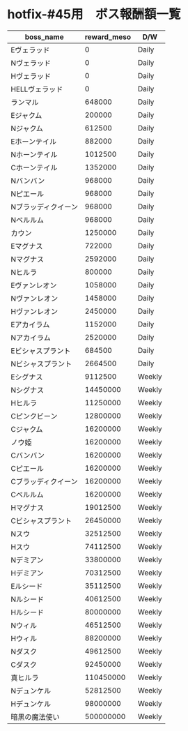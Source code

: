 # hotfix-#45用　ボス報酬額一覧

|  boss_name  |  reward_meso  | D/W |
| ---- | ---- | ---- |
| Eヴェラッド | 0 | Daily |
| Nヴェラッド | 0 | Daily |
| Hヴェラッド | 0 | Daily |
| HELLヴェラッド | 0 | Daily |
| ランマル | 648000 | Daily |
| Eジャクム | 200000 | Daily |
| Nジャクム | 612500 | Daily |
| Eホーンテイル | 882000 | Daily |
| Nホーンテイル | 1012500 | Daily |
| Cホーンテイル | 1352000 | Daily |
| Nバンバン | 968000 | Daily |
| Nピエール | 968000 | Daily |
| Nブラッディクイーン | 968000 | Daily |
| Nベルルム| 968000 | Daily |
| カウン | 1250000 | Daily |
| Eマグナス | 722000 | Daily |
| Nマグナス | 2592000 | Daily |
| Nヒルラ | 800000 | Daily |
| Eヴァンレオン | 1058000 | Daily |
| Nヴァンレオン | 1458000 | Daily |
| Hヴァンレオン | 2450000 | Daily |
| Eアカイラム | 1152000 | Daily |
| Nアカイラム | 2520000 | Daily |
| Eビシャスプラント | 684500 | Daily |
| Nビシャスプラント | 2664500 | Daily |
| Eシグナス | 9112500 | Weekly |
| Nシグナス | 14450000 | Weekly |
| Hヒルラ | 11250000 | Weekly |
| Cピンクビーン | 12800000 | Weekly |
| Cジャクム | 16200000 | Weekly |
| ノウ姫 | 16200000 | Weekly |
| Cバンバン | 16200000 | Weekly |
| Cピエール | 16200000 | Weekly |
| Cブラッディクイーン | 16200000 | Weekly |
| Cベルルム | 16200000 | Weekly |
| Hマグナス | 19012500 | Weekly |
| Cビシャスプラント | 26450000 | Weekly |
| Nスウ | 32512500 | Weekly |
| Hスウ | 74112500 | Weekly |
| Nデミアン | 33800000 | Weekly |
| Hデミアン | 70312500 | Weekly |
| Eルシード | 35112500 | Weekly |
| Nルシード | 40612500 | Weekly |
| Hルシード | 80000000 | Weekly |
| Nウィル | 46512500 | Weekly |
| Hウィル | 88200000 | Weekly |
| Nダスク | 49612500 | Weekly |
| Cダスク | 92450000 | Weekly |
| 真ヒルラ | 110450000 | Weekly |
| Nデュンケル | 52812500 | Weekly |
| Hデュンケル | 98000000 | Weekly |
| 暗黒の魔法使い | 500000000 | Weekly |

